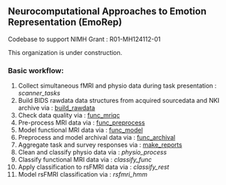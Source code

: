 ## Neurocomputational Approaches to Emotion Representation (EmoRep)

Codebase to support NIMH Grant : R01-MH124112-01

This organization is under construction.

<!--

TODO:
- Introduction
- Description of project
- Links to papers
- Description of workflow-repository mapping

-->

### Basic workflow:

1. Collect simultaneous fMRI and physio data during task presentation : *scanner_tasks*
1. Build BIDS rawdata data structures from acquired sourcedata and NKI archive via : [build_rawdata](https://github.com/labarlab-emorep/build_rawdata)
1. Check data quality via : [func_mriqc](https://github.com/labarlab-emorep/func_mriqc)
1. Pre-process MRI data via : [func_preprocess](https://github.com/labarlab-emorep/func_preprocess)
1. Model functional MRI data via : [func_model](https://github.com/labarlab-emorep/func_model)
1. Preprocess and model archival data via : [func_archival](https://github.com/labarlab-emorep/func_archival)
1. Aggregate task and survey responses via : [make_reports](https://github.com/labarlab-emorep/make_reports)
1. Clean and classify physio data via : *physio_process*
1. Classify functional MRI data via : *classify_func*
1. Apply classification to rsFMRI data via : *classify_rest*
1. Model rsFMRI classification via : *rsfmri_hmm*

